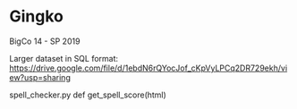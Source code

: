 # Gingko
BigCo 14 - SP 2019

Larger dataset in SQL format: https://drive.google.com/file/d/1ebdN6rQYocJof_cKpVyLPCq2DR729ekh/view?usp=sharing

spell_checker.py    def get_spell_score(html)
